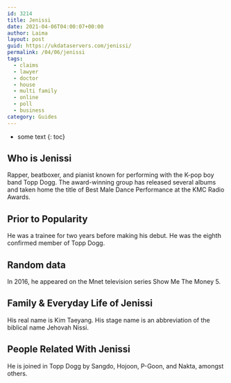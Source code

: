 ```yaml
---
id: 3214
title: Jenissi
date: 2021-04-06T04:00:07+00:00
author: Laima
layout: post
guid: https://ukdataservers.com/jenissi/
permalink: /04/06/jenissi
tags:
  - claims
  - lawyer
  - doctor
  - house
  - multi family
  - online
  - poll
  - business
category: Guides
---
```


* some text
{: toc}


## Who is Jenissi
                  
                  
                  
Rapper, beatboxer, and pianist known for performing with the K-pop boy band Topp Dogg. The award-winning group has released several albums and taken home the title of Best Male Dance Performance at the KMC Radio Awards.
                  
              
            
              
            
                
                
                
## Prior to Popularity
                  
                  
                  
He was a trainee for two years before making his debut. He was the eighth confirmed member of Topp Dogg.
                  
              
            
              
            
                
                
                
## Random data
                  
                  
                  
In 2016, he appeared on the Mnet television series Show Me The Money 5.
                  
              
            
              
            
                
                
                
## Family & Everyday Life of Jenissi
                  
                  
                  
His real name is Kim Taeyang. His stage name is an abbreviation of the biblical name Jehovah Nissi.
                  
              
            
              
            
                
                
                
## People Related With Jenissi
                  
                  
                  
He is joined in Topp Dogg by Sangdo, Hojoon, P-Goon, and Nakta, amongst others.
                  
              
            
              
            
                
              
            
              
              
            
            
              
            
          
          
          